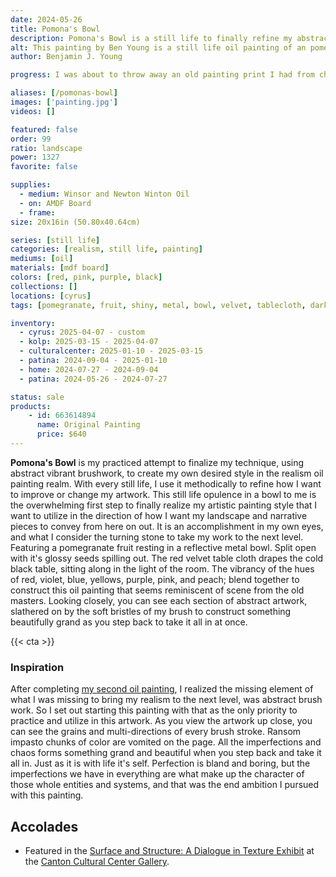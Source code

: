 ```yaml
---
date: 2024-05-26
title: Pomona's Bowl
description: Pomona's Bowl is a still life to finally refine my abstract brushwork and realism in to the oil painting form.
alt: This painting by Ben Young is a still life oil painting of an pomegranate fruit sitting in a metal bowl atop a velvet clothed table.
author: Benjamin J. Young

progress: I was about to throw away an old painting print I had from childhood, that was on MDF board. Instead of being wasteful, I decided to repurpose it. I sanded off the old artwork and protective film, resealed it, and then loosely applied multiple thick applications of gesso. You can see some of those gesso brush strokes through the layers of oil paint still. After the MDF board was prepped, I sketched the under painting to layout guidelines. Then I used  Winsor and Newton oil paint to paint, with only Linseed oil as an medium additive. No solvents were used at all, both to protect my health and to not have any waste environmental impact. Only one layer of paint was used, as I worked directly on the gesso working my way from the top left down to the bottom right. In some areas, I make corrections, after the entire painting is filled in. This way I can intensely focus on the makeup of each tiny element on the colors and values, isolating it from the rest of the painting or gesso trying to bias my judgement. This became my longest time consuming artwork, as of yet.

aliases: [/pomonas-bowl]
images: ['painting.jpg']
videos: []

featured: false
order: 99
ratio: landscape
power: 1327
favorite: false

supplies:
  - medium: Winsor and Newton Winton Oil
  - on: AMDF Board
  - frame: 
size: 20x16in (50.80x40.64cm)

series: [still life]
categories: [realism, still life, painting]
mediums: [oil]
materials: [mdf board]
colors: [red, pink, purple, black]
collections: []
locations: [cyrus]
tags: [pomegranate, fruit, shiny, metal, bowl, velvet, tablecloth, dark, indoors, table, warm]

inventory:
  - cyrus: 2025-04-07 - custom
  - kolp: 2025-03-15 - 2025-04-07
  - culturalcenter: 2025-01-10 - 2025-03-15
  - patina: 2024-09-04 - 2025-01-10
  - home: 2024-07-27 - 2024-09-04
  - patina: 2024-05-26 - 2024-07-27

status: sale
products:
    - id: 663614894
      name: Original Painting
      price: $640
---
```


**Pomona's Bowl** is my practiced attempt to finalize my technique, using abstract vibrant brushwork, to create my own desired style in the realism oil painting realm. With every still life, I use it methodically to refine how I want to improve or change my artwork. This still life opulence in a bowl to me is the overwhelming first step to finally realize my artistic painting style that I want to utilize in the direction of how I want my landscape and narrative pieces to convey from here on out. It is an accomplishment in my own eyes, and what I consider the turning stone to take my work to the next level. Featuring a pomegranate fruit resting in a reflective metal bowl. Split open with it's glossy seeds spilling out. The red velvet table cloth drapes the cold black table, sitting along in the light of the room. The vibrancy of the hues of red, violet, blue, yellows, purple, pink, and peach; blend together to construct this oil painting that seems reminiscent of scene from the old masters. Looking closely, you can see each section of abstract artwork, slathered on by the soft bristles of my brush to construct something beautifully grand as you step back to take it all in at once.

<!--more-->

{{< cta >}}

### Inspiration ###

After completing [my second oil painting](/artwork/massillon-helmet), I realized the missing element of what I was missing to bring my realism to the next level, was abstract brush work. So I set out starting this painting with that as the only priority to practice and utilize in this artwork. As you view the artwork up close, you can see the grains and multi-directions of every brush stroke. Ransom impasto chunks of color are vomited on the page. All the imperfections and chaos forms something grand and beautiful when you step back and take it all in. Just as it is with life it's self. Perfection is bland and boring, but the imperfections we have in everything are what make up the character of those whole entities and systems, and that was the end ambition I pursued with this painting.

## Accolades ##

* Featured in the [Surface and Structure: A Dialogue in Texture Exhibit](https://artsinstark.com/surface-and-structure-a-dialogue-in-texture-opens-january-16-at-the-cultural-center-gallery/?fbclid=IwY2xjawHs4upleHRuA2FlbQIxMAABHVuxYcp1388QiP1wHwfzSl_zD5yaXzqCEaEzwQRiffFD4fi50l4KhCRbIQ_aem_y6Loqj6coj59e3x-HEd1yg) at the [Canton Cultural Center Gallery](https://culturalcenterforthearts.com).